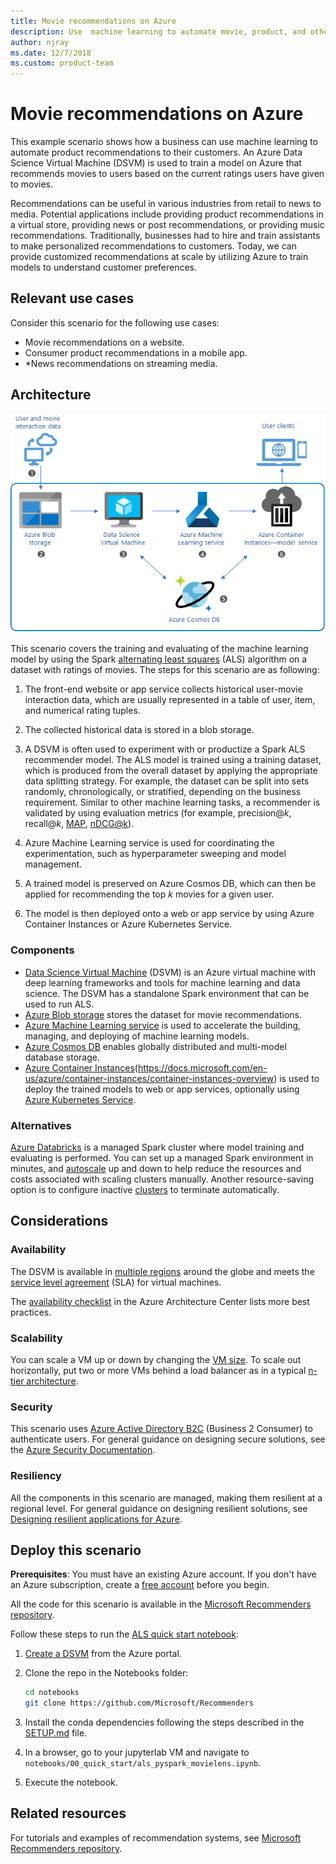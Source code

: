 ```yaml
---
title: Movie recommendations on Azure
description: Use  machine learning to automate movie, product, and other recommendations using machine learning and an Azure Data Science Virtual Machine (DSVM) to train a model on Azure.
author: njray
ms.date: 12/7/2018
ms.custom: product-team
---
```


# Movie recommendations on Azure

This example scenario shows how a business can use machine learning to automate product recommendations to their customers.  An Azure Data Science Virtual Machine (DSVM) is used to train a model on Azure that recommends movies to users based on the current ratings users have given to movies.

Recommendations can be useful in various industries from retail to news to media. Potential applications include providing  product recommendations in a virtual store, providing news or post recommendations, or providing music recommendations.  Traditionally, businesses had to hire and train assistants to make personalized recommendations to customers. Today, we can  provide customized recommendations at scale by utilizing Azure to train models to understand customer preferences.

## Relevant use cases

Consider this scenario for the following use cases:

* Movie recommendations on a website.
* Consumer product recommendations in a mobile app.
* *News recommendations on streaming media.

## Architecture

![Architecture of a machine learning model for training movie recommendations][architecture]

This scenario covers the training and evaluating of the machine learning model by using the Spark [alternating least squares][als] (ALS) algorithm on a dataset with ratings of movies. The steps for this scenario are as following:

1. The front-end website or app service collects historical user-movie interaction data, which are usually represented in a table of user, item, and numerical rating tuples.

2. The collected historical data is stored in a blob storage.

3. A DSVM is often used to experiment with or productize a Spark ALS recommender model. The ALS model is trained using a training dataset, which is produced from the overall dataset by applying the appropriate data splitting strategy. For example, the dataset can be split into sets randomly, chronologically, or stratified, depending on the business requirement. Similar to other machine learning tasks, a recommender is validated by using evaluation metrics (for example, precision\@*k*, recall\@*k*, [MAP][map], [nDCG\@k][ndcg]).

4. Azure Machine Learning service is used for coordinating the experimentation, such as hyperparameter sweeping and model management.

5. A trained model is preserved on Azure Cosmos DB, which can then be applied for recommending the top *k* movies for a given user.

6. The model is then deployed onto a web or app service by using Azure Container Instances or Azure Kubernetes Service.

### Components

* [Data Science Virtual Machine][dsvm] (DSVM) is an Azure virtual machine with deep learning frameworks and tools for machine learning and data science. The DSVM has a standalone Spark environment that can be used to run ALS.
* [Azure Blob storage][blob] stores the dataset for movie recommendations.
* [Azure Machine Learning service][mls] is used to accelerate the building, managing, and deploying of machine learning models.
* [Azure Cosmos DB][cosmosdb] enables globally distributed and multi-model database storage.
* [Azure Container Instances][aci](https://docs.microsoft.com/en-us/azure/container-instances/container-instances-overview) is used to deploy the trained models to web or app services, optionally using [Azure Kubernetes Service][aks].

### Alternatives

[Azure Databricks][databricks] is a managed Spark cluster where model training and evaluating is performed. You can set up a managed Spark environment in minutes, and [autoscale][autoscale] up and down to help reduce the resources and costs associated with scaling clusters manually. Another resource-saving option is to configure inactive [clusters][clusters] to terminate automatically.

## Considerations

### Availability

The DSVM is available in [multiple regions][regions]  around the globe and meets the [service level agreement][sla] (SLA) for virtual machines.

The [availability checklist][availability] in the Azure Architecture Center lists more best practices.

### Scalability

You can scale a VM up or down by changing the [VM size][vm-size]. To scale out horizontally, put two or more VMs behind a load balancer as in a typical [n-tier architecture][n-tier].

### Security

This scenario uses [Azure Active Directory B2C][aad] (Business 2 Consumer) to authenticate users. For general guidance on designing secure solutions, see the [Azure Security Documentation][sec-docs].

### Resiliency

All the components in this scenario are managed, making them resilient at a regional level. For general guidance on designing resilient solutions, see [Designing resilient applications for Azure][resiliency].

## Deploy this scenario

**Prerequisites**: You must have an existing Azure account. If you don't have an Azure subscription, create a [free account][free] before you begin.

All the code for this scenario is available in the [Microsoft Recommenders repository][github].

Follow these steps to run the [ALS quick start notebook][notebook]:

1. [Create a DSVM][dsvm-ubuntu] from the Azure portal.
2. Clone the repo in the Notebooks folder:

    ```bash
    cd notebooks
    git clone https://github.com/Microsoft/Recommenders
    ```

3. Install the conda dependencies following the steps described in the [SETUP.md][setup] file.
4. In a browser, go to your jupyterlab VM and navigate to `notebooks/00_quick_start/als_pyspark_movielens.ipynb`.
5. Execute the notebook.

## Related resources

For tutorials and examples of recommendation systems, see [Microsoft Recommenders repository][github].

[architecture]: ./media/architecture-movie-recommender.png
[aci]: /azure/container-instances/container-instances-overview
[aad]: /azure/active-directory-b2c/active-directory-b2c-overview
[aks]: /azure/aks/intro-kubernetes
[als]: https://spark.apache.org/docs/latest/ml-collaborative-filtering.html
[autoscale]: https://docs.azuredatabricks.net/user-guide/clusters/sizing.html#autoscaling
[availability]: /azure/architecture/checklist/availability
[blob]: /azure/storage/blobs/storage-blobs-introduction
[clusters]: https://docs.azuredatabricks.net/user-guide/clusters/configure.html
[cosmosdb]: /azure/cosmos-db/introduction
[databricks]: /azure/azure-databricks/what-is-azure-databricks
[dsvm]: /azure/machine-learning/data-science-virtual-machine/overview
[dsvm-ubuntu]: /azure/machine-learning/data-science-virtual-machine/dsvm-ubuntu-intro
[free]: https://azure.microsoft.com/free/?WT.mc_id=A261C142F
[github]: https://github.com/Microsoft/Recommenders
[map]: https://en.wikipedia.org/wiki/Evaluation_measures_(information_retrieval)
[mls]: /azure/machine-learning/service/
[n-tier]: /azure/architecture/reference-architectures/n-tier/n-tier-cassandra
[ndcg]: https://en.wikipedia.org/wiki/Discounted_cumulative_gain
[notebook]: https://github.com/Microsoft/Recommenders/notebooks/00_quick_start/als_pyspark_movielens.ipynb
[regions]: https://azure.microsoft.com/en-us/global-infrastructure/services/?products=virtual-machines&regions=all
[resiliency]: /azure/architecture/resiliency/
[sec-docs]: /azure/security/
[setup]: https://github.com/Microsoft/Recommenders/blob/master/SETUP.md%60
[sla]: https://azure.microsoft.com/en-us/support/legal/sla/virtual-machines/v1_8/
[vm-size]: /azure/virtual-machines/virtual-machines-linux-change-vm-size